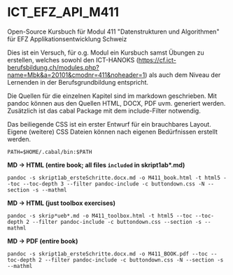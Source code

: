 # ICT_EFZ_API_M411
Open-Source Kursbuch für Modul 411 "Datenstrukturen und Algorithmen" für EFZ Applikationsentwicklung Schweiz

Dies ist ein Versuch, für o.g. Modul ein Kursbuch samst Übungen zu erstellen, welches sowohl den ICT-HANOKS (https://cf.ict-berufsbildung.ch/modules.php?name=Mbk&a=20101&cmodnr=411&noheader=1) 
als auch dem Niveau der Lernenden in der Berufsgrundbildung entspricht.

Die Quellen für die einzelnen Kapitel sind im markdown geschrieben. Mit pandoc können aus den Quellen HTML, DOCX, PDF uvm. generiert werden. Zusätzlich ist das cabal Package mit dem include-Filter notwendig. 

Das beiliegende CSS ist ein erster Entwurf für ein brauchbares Layout. Eigene (weitere) CSS Dateien können nach eigenen Bedürfnissen erstellt werden.

`PATH=$HOME/.cabal/bin:$PATH`

**MD -> HTML (entire book; all files `included` in skript1ab\*.md)**

~~~~~~~~~~~~~~~~~~~~~~~
pandoc -s skript1ab_ersteSchritte.docx.md -o M411_book.html -t html5 --toc --toc-depth 3 --filter pandoc-include -c buttondown.css -N --section -s --mathml
~~~~~~~~~~~~~~~~~~~~~~~

**MD -> HTML (just toolbox exercises)**
~~~~~~~~~~~~~~~~~~~~~~
pandoc -s skrip*ueb*.md -o M411_toolbox.html -t html5 --toc --toc-depth 2 --filter pandoc-include -c buttondown.css --section -s --mathml
~~~~~~~~~~~~~~~~~~~~~~

**MD -> PDF (entire book)**

~~~~~~~~~~~~~~~
pandoc -s skript1ab_ersteSchritte.docx.md -o M411_BOOK.pdf --toc --toc-depth 2 --filter pandoc-include -c buttondown.css -N --section -s --mathml
~~~~~~~~~~~~~~~~~~~